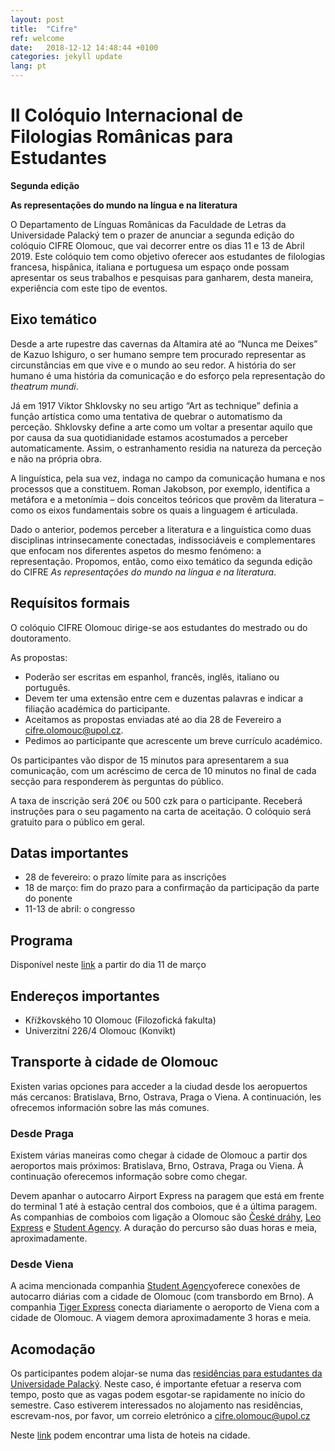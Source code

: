```yaml
---
layout: post
title:  "Cifre"
ref: welcome
date:   2018-12-12 14:48:44 +0100
categories: jekyll update
lang: pt
---
```


# II Colóquio Internacional de Filologias Românicas para Estudantes


**Segunda edição**

**As representações do mundo na língua e na literatura**

O Departamento de Línguas Românicas da Faculdade de Letras da Universidade Palacký tem o prazer de anunciar a segunda edição do colóquio CIFRE Olomouc, que vai decorrer entre os dias 11 e 13 de Abril 2019. Este colóquio tem como objetivo oferecer aos estudantes de filologias francesa, hispânica, italiana e portuguesa um espaço onde possam apresentar os seus trabalhos e pesquisas para ganharem, desta maneira, experiência com este tipo de eventos.

## Eixo temático

Desde a arte rupestre das cavernas da Altamira até ao “Nunca me Deixes” de Kazuo Ishiguro, o ser humano sempre tem procurado representar as circunstâncias em que vive e o mundo ao seu redor. A história do ser humano é uma história da comunicação e do esforço pela representação do *theatrum mundi*.

Já em 1917 Viktor Shklovsky no seu artigo “Art as technique” definia a função artística como uma tentativa de quebrar o automatismo da perceção. Shklovsky define a arte como um voltar a presentar aquilo que por causa da sua quotidianidade estamos acostumados a perceber automaticamente. Assim, o estranhamento residia na natureza da perceção e não na própria obra.

A linguística, pela sua vez, indaga no campo da comunicação humana e nos processos que a constituem. Roman Jakobson, por exemplo, identifica a metáfora e a metonímia – dois conceitos teóricos que provêm da literatura – como os eixos fundamentais sobre os quais a linguagem é articulada.

Dado o anterior, podemos perceber a literatura e a linguística como duas disciplinas intrinsecamente conectadas, indissociáveis e complementares que enfocam nos diferentes aspetos do mesmo fenómeno: a representação. Propomos, então, como eixo temático da segunda edição do CIFRE *As representações do mundo na língua e na literatura*.

## Requísitos formais
O colóquio CIFRE Olomouc dirige-se aos estudantes do mestrado ou do doutoramento.

As propostas:

* Poderão ser escritas em espanhol, francês, inglês, italiano ou português.
* Devem ter uma extensão entre cem e duzentas palavras e indicar a filiação académica do participante.
* Aceitamos as propostas enviadas até ao dia 28 de Fevereiro a <cifre.olomouc@upol.cz>.
* Pedimos ao participante que acrescente um breve currículo académico.

Os participantes vão dispor de 15 minutos para apresentarem a sua comunicação, com um acréscimo de cerca de 10 minutos no final de cada secção para responderem às perguntas do público.

A taxa de inscrição será 20€ ou 500 czk para o participante. Receberá instruções para o seu pagamento na carta de aceitação. O colóquio será gratuito para o público em geral.

## Datas importantes

* 28 de fevereiro: o prazo límite para as inscrições
* 18 de março: fim do prazo para a confirmação da participação da parte do ponente
* 11-13 de abril: o congresso

## Programa

Disponível neste [link]() a partir do dia 11 de março

## Endereços importantes

* Křížkovského 10 Olomouc (Filozofická fakulta)
* Univerzitní 226/4 Olomouc (Konvikt)

## Transporte à cidade de Olomouc

Existen varias opciones para acceder a la ciudad desde los aeropuertos más cercanos: Bratislava, Brno, Ostrava, Praga o Viena. A continuación, les ofrecemos información sobre las más comunes.

### Desde Praga

Existem várias maneiras como chegar à cidade de Olomouc a partir dos aeroportos mais próximos: Bratislava, Brno, Ostrava, Praga ou Viena. À continuação oferecemos informação sobre como chegar.

Devem apanhar o autocarro Airport Express na paragem que está em frente do terminal 1 até à estação central dos comboios, que é a última paragem. As companhias de comboios com ligação a Olomouc são [České dráhy](https://www.cd.cz/en/default.htm), [Leo Express](https://www.leoexpress.com/en) e [Student Agency](https://www.studentagency.eu/en/). A duração do percurso são duas horas e meia, aproximadamente.

### Desde Viena

A acima mencionada companhia [Student Agency](https://www.studentagency.eu/en/)oferece conexões de autocarro diárias com a cidade de Olomouc (com transbordo em Brno). A companhia [Tiger Express](https://www.firmy.cz/detail/12914885-tigerexpress-eu-ostrava-marianske-hory.html) conecta diariamente o aeroporto de Viena com a cidade de Olomouc. A viagem demora aproximadamente 3 horas e meia.

## Acomodação

Os participantes podem alojar-se numa das [residências para estudantes da Universidade Palacký](https://skm.upol.cz/en/accommodation/accommodation-booking/accommodation-booking-for-employees/). Neste caso, é importante efetuar a reserva com tempo, posto que as vagas podem esgotar-se rapidamente no início do semestre. Caso estiverem interessados no alojamento nas residências, escrevam-nos, por favor, um correio eletrónico a <cifre.olomouc@upol.cz>

Neste [link](https://www.hotely.cz/olomouc/?page=1) podem encontrar uma lista de hoteis na cidade.

